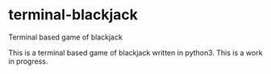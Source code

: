 # terminal-blackjack
Terminal based game of blackjack

This is a terminal based game of blackjack written in python3. This is a work in progress.
